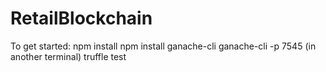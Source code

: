 # RetailBlockchain

To get started:
npm install
npm install ganache-cli
ganache-cli -p 7545
(in another terminal)
truffle test